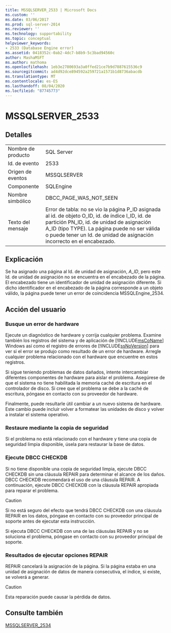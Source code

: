 ```yaml
---
title: MSSQLSERVER_2533 | Microsoft Docs
ms.custom: ''
ms.date: 03/06/2017
ms.prod: sql-server-2014
ms.reviewer: ''
ms.technology: supportability
ms.topic: conceptual
helpviewer_keywords:
- 2533 (Database Engine error)
ms.assetid: 0418352c-0ab2-4dc7-b8b9-5c3bad94560c
author: MashaMSFT
ms.author: mathoma
ms.openlocfilehash: 1eb3e2780693a3a0ffed21ce7b9d7887615536c9
ms.sourcegitcommit: ad4d92dce894592a259721a1571b1d8736abacdb
ms.translationtype: MT
ms.contentlocale: es-ES
ms.lasthandoff: 08/04/2020
ms.locfileid: "87745773"
---
```

# <a name="mssqlserver_2533"></a>MSSQLSERVER_2533
    
## <a name="details"></a>Detalles  
  
|||  
|-|-|  
|Nombre de producto|SQL Server|  
|Id. de evento|2533|  
|Origen de eventos|MSSQLSERVER|  
|Componente|SQLEngine|  
|Nombre simbólico|DBCC_PAGE_WAS_NOT_SEEN|  
|Texto del mensaje|Error de tabla: no se vio la página P_ID asignada al id. de objeto O_ID, id. de índice I_ID, id. de partición PN_ID, id. de unidad de asignación A_ID (tipo TYPE). La página puede no ser válida o puede tener un Id. de unidad de asignación incorrecto en el encabezado.|  
  
## <a name="explanation"></a>Explicación  
 Se ha asignado una página al Id. de unidad de asignación, *A_ID*, pero este Id. de unidad de asignación no se encuentra en el encabezado de la página. El encabezado tiene un identificador de unidad de asignación diferente. Si dicho identificador en el encabezado de la página corresponde a un objeto válido, la página puede tener un error de coincidencia MSSQLEngine_2534.  
  
## <a name="user-action"></a>Acción del usuario  
  
### <a name="look-for-hardware-failure"></a>Busque un error de hardware  
 Ejecute un diagnóstico de hardware y corrija cualquier problema. Examine también los registros del sistema y de aplicación de [!INCLUDE[msCoName](../../includes/msconame-md.md)] Windows así como el registro de errores de [!INCLUDE[ssNoVersion](../../includes/ssnoversion-md.md)] para ver si el error se produjo como resultado de un error de hardware. Arregle cualquier problema relacionado con el hardware que encuentre en estos registros.  
  
 Si sigue teniendo problemas de datos dañados, intente intercambiar diferentes componentes de hardware para aislar el problema. Asegúrese de que el sistema no tiene habilitada la memoria caché de escritura en el controlador de disco. Si cree que el problema se debe a la caché de escritura, póngase en contacto con su proveedor de hardware.  
  
 Finalmente, puede resultarle útil cambiar a un nuevo sistema de hardware. Este cambio puede incluir volver a formatear las unidades de disco y volver a instalar el sistema operativo.  
  
### <a name="restore-from-backup"></a>Restaure mediante la copia de seguridad  
 Si el problema no está relacionado con el hardware y tiene una copia de seguridad limpia disponible, úsela para restaurar la base de datos.  
  
### <a name="run-dbcc-checkdb"></a>Ejecute DBCC CHECKDB  
 Si no tiene disponible una copia de seguridad limpia, ejecute DBCC CHECKDB sin una cláusula REPAIR para determinar el alcance de los daños. DBCC CHECKDB recomendará el uso de una cláusula REPAIR. A continuación, ejecute DBCC CHECKDB con la cláusula REPAIR apropiada para reparar el problema.  
  
> [!CAUTION]  
>  Si no está seguro del efecto que tendrá DBCC CHECKDB con una cláusula REPAIR en los datos, póngase en contacto con su proveedor principal de soporte antes de ejecutar esta instrucción.  
  
 Si ejecuta DBCC CHECKDB con una de las cláusulas REPAIR y no se soluciona el problema, póngase en contacto con su proveedor principal de soporte.  
  
### <a name="results-of-running-repair-options"></a>Resultados de ejecutar opciones REPAIR  
 REPAIR cancelará la asignación de la página. Si la página estaba en una unidad de asignación de datos de manera consecutiva, el índice, si existe, se volverá a generar.  
  
> [!CAUTION]  
>  Esta reparación puede causar la pérdida de datos.  
  
## <a name="see-also"></a>Consulte también  
 [MSSQLSERVER_2534](mssqlserver-2534-database-engine-error.md)  
  
  
